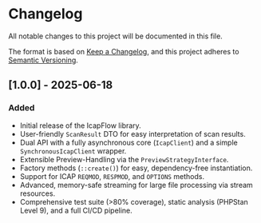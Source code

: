 # Changelog

All notable changes to this project will be documented in this file.

The format is based on [Keep a Changelog](https://keepachangelog.com/en/1.1.0/),
and this project adheres to [Semantic Versioning](https://semver.org/spec/v2.0.0.html).

## [1.0.0] - 2025-06-18
### Added
- Initial release of the IcapFlow library.
- User-friendly `ScanResult` DTO for easy interpretation of scan results.
- Dual API with a fully asynchronous core (`IcapClient`) and a simple `SynchronousIcapClient` wrapper.
- Extensible Preview-Handling via the `PreviewStrategyInterface`.
- Factory methods (`::create()`) for easy, dependency-free instantiation.
- Support for ICAP `REQMOD`, `RESPMOD`, and `OPTIONS` methods.
- Advanced, memory-safe streaming for large file processing via stream resources.
- Comprehensive test suite (>80% coverage), static analysis (PHPStan Level 9), and a full CI/CD pipeline.

